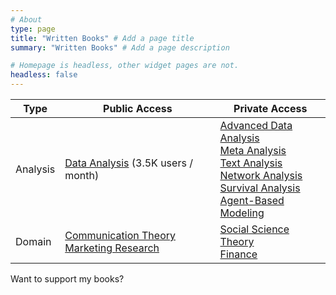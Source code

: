 ```yaml
---
# About
type: page
title: "Written Books" # Add a page title
summary: "Written Books" # Add a page description

# Homepage is headless, other widget pages are not.
headless: false
---
```


| Type     | Public Access                                                                                                                         | Private Access                                                                                                                                                                                                                                                                                                                                                                                            |
|-----------------|-----------------|--------------------------------------|
| Analysis | [Data Analysis](https://bookdown.org/mike/data_analysis/) (3.5K users / month)                                                        | [Advanced Data Analysis](https://bookdown.org/mike/advanced_data_analysis/)<br> [Meta Analysis](https://bookdown.org/mike/meta_analysis/)<br> [Text Analysis](https://bookdown.org/mike/text_analysis/)<br>[Network Analysis](https://bookdown.org/mike/network_analysis/)<br>[Survival Analysis](https://bookdown.org/mike/survival_analysis/)<br>[Agent-Based Modeling](https://bookdown.org/mike/abm/) |
| Domain   | [Communication Theory](https://bookdown.org/mike/comm_theory/)<br>[Marketing Research](https://bookdown.org/mike/marketing_research/) | [Social Science Theory](https://bookdown.org/mike/social-theory/)<br>[Finance](https://bookdown.org/mike/finance/)                                                                                                                                                                                                                                                                                        |

Want to support my books?

<script type="text/javascript" src="https://cdnjs.buymeacoffee.com/1.0.0/button.prod.min.js" data-name="bmc-button" data-slug="mikenguyen" data-color="#FFDD00" data-emoji=""  data-font="Cookie" data-text="Buy me a coffee" data-outline-color="#000000" data-font-color="#000000" data-coffee-color="#ffffff" ></script>
